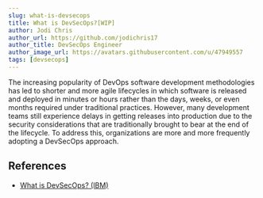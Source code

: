 ```yaml
---
slug: what-is-devsecops
title: What is DevSecOps?[WIP]
author: Jodi Chris
author_url: https://github.com/jodichris17
author_title: DevSecOps Engineer
author_image_url: https://avatars.githubusercontent.com/u/47949557
tags: [devsecops]
---
```


The increasing popularity of DevOps software development methodologies has led to shorter and more agile lifecycles in which software is released and deployed in minutes or hours rather than the days, weeks, or even months required under traditional practices. However, many development teams still experience delays in getting releases into production due to the security considerations that are traditionally brought to bear at the end of the lifecycle. To address this, organizations are more and more frequently adopting a DevSecOps approach.


## References

- [What is DevSecOps? (IBM)](https://learn.ibm.com/course/view.php?id=15988#section-0)